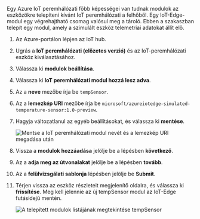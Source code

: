 Egy Azure IoT peremhálózati főbb képességei van tudnak modulok az eszközökre telepíteni kívánt IoT peremhálózati a felhőből. Egy IoT-Edge-modul egy végrehajtható csomag valósul meg a tároló. Ebben a szakaszban telepít egy modul, amely a szimulált eszköz telemetriai adatokat állít elő. 

1. Az Azure-portálon lépjen az IoT hub.
1. Ugrás a **IoT peremhálózati (előzetes verzió)** és az IoT-peremhálózati eszköz kiválasztásához.
1. Válassza ki **modulok beállítása**.
1. Válassza ki **IoT peremhálózati modul hozzá lesz adva**.
1. Az a **neve** mezőbe írja be `tempSensor`. 
1. Az a **lemezkép URI** mezőbe írja be `microsoft/azureiotedge-simulated-temperature-sensor:1.0-preview`. 
1. Hagyja változatlanul az egyéb beállításokat, és válassza ki **mentése**.

   ![Mentse a IoT peremhálózati modul nevét és a lemezkép URI megadása után](./media/iot-edge-deploy-module/name-image.png)

1. Vissza a **modulok hozzáadása** jelölje be a lépésben **következő**.
1. Az a **adja meg az útvonalakat** jelölje be a lépésben **tovább**.
1. Az a **felülvizsgálati sablonja** lépésben jelölje be **Submit**.
1. Térjen vissza az eszköz részleteit megjelenítő oldalra, és válassza ki **frissítése**. Meg kell jelennie az új tempSensor modul az IoT-Edge futásidejű mentén. 

   ![A telepített modulok listájának megtekintése tempSensor][1]

<!-- Images -->
[1]: ../articles/iot-edge/media/tutorial-simulate-device-windows/view-module.png
